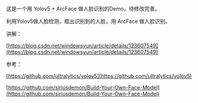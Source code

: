 这是一个用 Yolov5 + ArcFace 做人脸识别的Demo，待修改完善。

利用Yolov5做人脸检测，框出识别到的人脸，用 ArcFace 做人脸识别。


讲解：

[https://blog.csdn.net/windowsyun/article/details/123607549](https://blog.csdn.net/windowsyun/article/details/123607549)


参考：

[https://github.com/ultralytics/yolov5](https://github.com/ultralytics/yolov5)

[https://github.com/siriusdemon/Build-Your-Own-Face-Model](https://github.com/siriusdemon/Build-Your-Own-Face-Model)